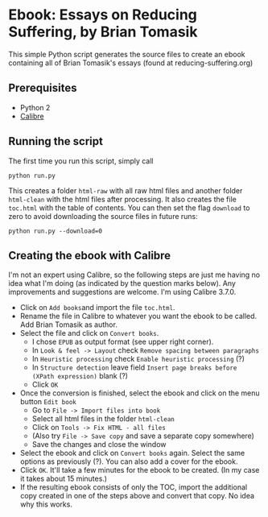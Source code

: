 # Ebook: Essays on Reducing Suffering, by Brian Tomasik

This simple Python script generates the source files to create an ebook containing all of Brian Tomasik's essays (found at reducing-suffering.org)

## Prerequisites

* Python 2
* [Calibre](https://calibre-ebook.com)

## Running the script

The first time you run this script, simply call

```
python run.py
```

This creates a folder `html-raw` with all raw html files and another folder `html-clean` with the html files after processing. It also creates the file `toc.html` with the table of contents. You can then set the flag `download` to zero to avoid downloading the source files in future runs:

```
python run.py --download=0
```

## Creating the ebook with Calibre

I'm not an expert using Calibre, so the following steps are just me having no idea what I'm doing (as indicated by the question marks below). Any improvements and suggestions are welcome. I'm using Calibre 3.7.0.

- Click on `Add books`and import the file `toc.html`.
- Rename the file in Calibre to whatever you want the ebook to be called. Add Brian Tomasik as author.
- Select the file and click on `Convert books`. 
  - I chose `EPUB` as output format (see upper right corner).
  - In `Look & feel -> Layout` check `Remove spacing between paragraphs`
  - In `Heuristic processing` check `Enable heuristic processing` (?)
  - In `Structure detection` leave field `Insert page breaks before (XPath expression)` blank (?)
  - Click `OK`
- Once the conversion is finished, select the ebook and click on the menu button `Edit book`
  - Go to `File -> Import files into book`
  - Select all html files in the folder `html-clean`
  - Click on `Tools -> Fix HTML - all files`
  - (Also try `File -> Save copy` and save a separate copy somewhere)
  - Save the changes and close the window
- Select the ebook and click on `Convert books` again. Select the same options as previously (?). You can also add a cover for the ebook. 
- Click `OK`. It'll take a few minutes for the ebook to be created. (In my case it takes about 15 minutes.)
- If the resulting ebook consists of only the TOC, import the additional copy created in one of the steps above and convert that copy. No idea why this works.
